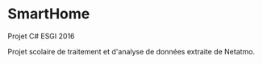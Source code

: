 # SmartHome
Projet C# ESGI 2016

Projet scolaire de traitement et d'analyse de données extraite de Netatmo.
